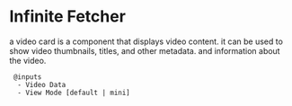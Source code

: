 # Infinite Fetcher

a video card is a component that displays video content. it can be used to show video thumbnails, titles, and other metadata. and information about the video.

```
 @inputs
  - Video Data
  - View Mode [default | mini]
```
